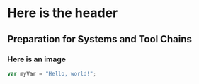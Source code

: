 # Here is the header
## Preparation for Systems and Tool Chains
### Here is an image
``` javascript
var myVar = "Hello, world!";
```
